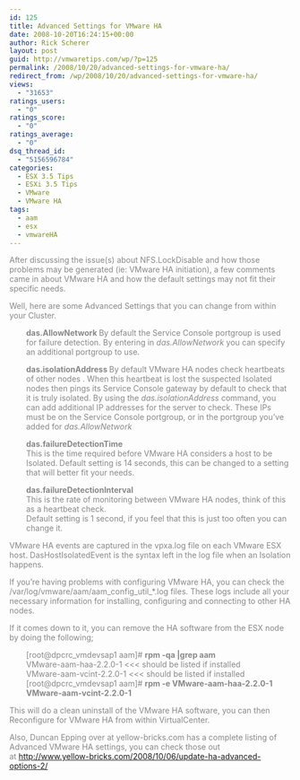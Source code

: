 ```yaml
---
id: 125
title: Advanced Settings for VMware HA
date: 2008-10-20T16:24:15+00:00
author: Rick Scherer
layout: post
guid: http://vmwaretips.com/wp/?p=125
permalink: /2008/10/20/advanced-settings-for-vmware-ha/
redirect_from: /wp/2008/10/20/advanced-settings-for-vmware-ha/
views:
  - "31653"
ratings_users:
  - "0"
ratings_score:
  - "0"
ratings_average:
  - "0"
dsq_thread_id:
  - "5156596784"
categories:
  - ESX 3.5 Tips
  - ESXi 3.5 Tips
  - VMware
  - VMware HA
tags:
  - aam
  - esx
  - vmwareHA
---
```

<span style="color: #888888;"><span style="color: #888888;">After discussing the issue(s) about NFS.LockDisable and how those problems may be generated (ie: VMware HA initiation), a few comments came in about VMware HA and how the default settings may not fit their specific needs.</span></span>

<span style="color: #888888;"></span>

<span style="color: #888888;"><span style="color: #888888;">Well, here are some Advanced Settings that you can change from within your Cluster.</span></span>

<p style="padding-left: 30px;">
  <span style="color: #888888;"><strong><span style="color: #888888;">das.AllowNetwork</span></strong><strong><span style="color: #888888;"> </span><span style="font-weight: normal;"><span style="color: #888888;">By default the Service Console portgroup is used for failure detection. By entering in </span><em><span style="color: #888888;">das.AllowNetwork</span></em><span style="color: #888888;"> you can specify an additional portgroup to use.</span></span></strong></span>
</p>

<p style="padding-left: 30px;">
  <span style="color: #888888;"><strong><span style="color: #888888;">das.isolationAddress</span></strong><strong><span style="color: #888888;"> </span><span style="font-weight: normal;"><span style="color: #888888;">By default VMware HA nodes check heartbeats of other nodes . When this heartbeat is lost the suspected Isolated nodes then pings its Service Console gateway by default to check that it is truly isolated. By using the </span><em><span style="color: #888888;">das.isolationAddress</span></em><span style="color: #888888;"> command, you can add additional IP addresses for the server to check. These IPs must be on the Service Console portgroup, or in the portgroup you&#8217;ve added for </span><em><span style="color: #888888;">das.AllowNetwork</span></em></span></strong></span>
</p>

<p style="padding-left: 30px;">
  <span style="color: #888888;"><strong><span style="color: #888888;">das.failureDetectionTime<br /> </span> <span style="font-weight: normal;"><span style="color: #888888;">This is the time required before VMware HA considers a host to be Isolated.</span></span></strong><strong><span style="color: #888888;"> </span><span style="font-weight: normal;"><span style="color: #888888;">Default setting is 14 seconds, this can be changed to a setting that will better fit your needs.</span></span></strong></span>
</p>

<p style="padding-left: 30px;">
  <span style="color: #888888;"><strong><span style="font-weight: normal;"><strong><span style="color: #888888;">das.failureDetectionInterval<br /> </span> <span style="font-weight: normal;"><span style="color: #888888;">This is the rate of monitoring between VMware HA nodes, think of this as a heartbeat check.</span></span><span style="color: #888888;"><br /> </span> <span style="font-weight: normal;"><span style="color: #888888;">Default setting is 1 second, if you feel that this is just too often you can change it.</span></span></strong></span></strong></span>
</p>

<span style="color: #888888;"><span style="color: #888888;">VMware HA events are captured in the vpxa.log file on each VMware ESX host. DasHostIsolatedEvent is the syntax left in the log file when an Isolation happens.</span></span>

<span style="color: #888888;"><span style="color: #888888;">If you&#8217;re having problems with configuring VMware HA, you can check the /var/log/vmware/aam/aam_config_util_*.log files. These logs include all your necessary information for installing, configuring and connecting to other HA nodes.</span></span>

<span style="color: #888888;"><span style="color: #888888;">If it comes down to it, you can remove the HA software from the ESX node by doing the following;</span></span>

<p style="padding-left: 30px;">
  <span style="color: #888888;"><span style="color: #888888;">[root@dpcrc_vmdevsap1 aam]# </span><strong><span style="color: #888888;">rpm -qa |grep aam<br /> </span> </strong><span style="color: #888888;">VMware-aam-haa-2.2.0-1 <<< should be listed if installed<br /> VMware-aam-vcint-2.2.0-1 <<< should be listed if installed<br /> [root@dpcrc_vmdevsap1 aam]# </span><strong><span style="color: #888888;">rpm -e VMware-aam-haa-2.2.0-1 VMware-aam-vcint-2.2.0-1</span></strong></span>
</p>

<span style="color: #888888;"><span style="color: #888888;">This will do a clean uninstall of the VMware HA software, you can then Reconfigure for VMware HA from within VirtualCenter.</span></span>

<span style="color: #888888;">Also, Duncan Epping over at yellow-bricks.com has a complete listing of Advanced VMware HA settings, you can check those out at <a href="http://www.yellow-bricks.com/2008/10/06/update-ha-advanced-options-2/" target="_blank">http://www.yellow-bricks.com/2008/10/06/update-ha-advanced-options-2/</a></span>